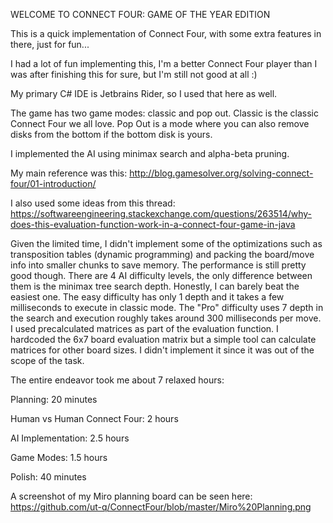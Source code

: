 WELCOME TO CONNECT FOUR: GAME OF THE YEAR EDITION

This is a quick implementation of Connect Four, with some extra features in there, just for fun...

I had a lot of fun implementing this, I'm a better Connect Four player than I was after finishing this for sure, but I'm still not good at all :)

My primary C# IDE is Jetbrains Rider, so I used that here as well.

The game has two game modes: classic and pop out. Classic is the classic Connect Four we all love. Pop Out is a mode where you can also remove disks from the bottom if the bottom disk is yours. 

I implemented the AI using minimax search and alpha-beta pruning. 

My main reference was this: http://blog.gamesolver.org/solving-connect-four/01-introduction/

I also used some ideas from this thread: https://softwareengineering.stackexchange.com/questions/263514/why-does-this-evaluation-function-work-in-a-connect-four-game-in-java

Given the limited time, I didn't implement some of the optimizations such as transposition tables (dynamic programming) and packing the board/move info into smaller chunks to save memory. The performance is still pretty good though. There are 4 AI difficulty levels, the only difference between them is the minimax tree search depth. Honestly, I can barely beat the easiest one. The easy difficulty has only 1 depth and it takes a few milliseconds to execute in classic mode. The "Pro" difficulty uses 7 depth in the search and execution roughly takes around 300 milliseconds per move. I used precalculated matrices as part of the evaluation function. I hardcoded the 6x7 board evaluation matrix but a simple tool can calculate matrices for other board sizes. I didn't implement it since it was out of the scope of the task.

The entire endeavor took me about 7 relaxed hours:

Planning: 20 minutes

Human vs Human Connect Four: 2 hours

AI Implementation: 2.5 hours

Game Modes: 1.5 hours

Polish: 40 minutes

A screenshot of my Miro planning board can be seen here: https://github.com/ut-q/ConnectFour/blob/master/Miro%20Planning.png 
